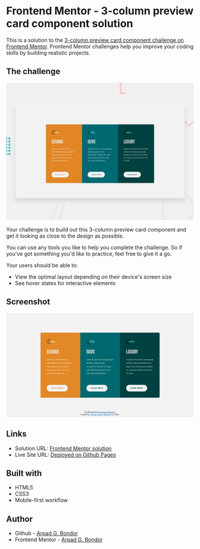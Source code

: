 # Frontend Mentor - 3-column preview card component solution

This is a solution to the [3-column preview card component challenge on Frontend Mentor](https://www.frontendmentor.io/challenges/3column-preview-card-component-pH92eAR2-). Frontend Mentor challenges help you improve your coding skills by building realistic projects.

## The challenge

![Design preview for the 3-column preview card component coding challenge](./design/desktop-preview.jpg)

Your challenge is to build out this 3-column preview card component and get it looking as close to the design as possible.

You can use any tools you like to help you complete the challenge. So if you've got something you'd like to practice, feel free to give it a go.

Your users should be able to:

-   View the optimal layout depending on their device's screen size
-   See hover states for interactive elements

## Screenshot

![Screenshot](./design/screenshot.jpg)

## Links

-   Solution URL: [Frontend Mentor solution](https://www.frontendmentor.io/solutions/mobile-first-pure-htmlcss-pAPWPa9KZ)
-   Live Site URL: [Deployed on Github Pages](https://arpadgbondor.github.io/Web_challenge_5-Frontend_Mentor-3-column_preview_card_component/)

## Built with

-   HTML5
-   CSS3
-   Mobile-first workflow

## Author

-   Github - [Arpad G. Bondor](https://github.com/ArpadGBondor)
-   Frontend Mentor - [Arpad G. Bondor](https://www.frontendmentor.io/profile/ArpadGBondor)
